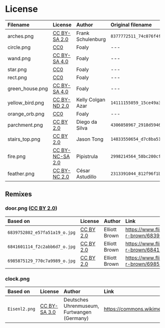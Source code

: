 License
=======

| Filename        | License                         | Author            | Original filename              | Link                                                        |
|:----------------|:--------------------------------|:------------------|:-------------------------------|:------------------------------------------------------------|
| arches.png      | [CC BY-SA 2.0][by-sa-2.0]       | Frank Schulenburg | `8377772511_74c076f4f4_o.jpg`  | https://www.flickr.com/photos/frank_schulenburg/8377772511/ |
| circle.png      | [CC0][cc0]                      | Foaly             | ---                            | Image was created for this game                             |
| wand.png        | [CC BY-SA 4.0][by-sa-4.0]       | Foaly             | ---                            | Image was created for this game                             |
| star.png        | [CC0][cc0]                      | Foaly             | ---                            | Image was created for this game                             |
| rect.png        | [CC0][cc0]                      | Foaly             | ---                            | Image was created for this game                             |
| green_house.png | [CC BY-SA 4.0][by-sa-4.0]       | Foaly             | ---                            | Image was created for this game                             |
| yellow_bird.png | [CC BY-ND 2.0][by-nd-2.0]       | Kelly Colgan Azar | `14111155059_15ce49a311_o.jpg` | https://www.flickr.com/photos/puttefin/14111155059/         |
| orange_orb.png  | [CC0][cc0]                      | Foaly             | ---                            | Image was created for this game                             |
| parchment.png   | [CC BY 2.0][by-2.0]             | Diego da Silva    | `4306058967_2918d59463_o.jpg`  | https://www.flickr.com/photos/natura_pagana/4306058967/     |
| stairs_top.png  | [CC BY 2.0][by-2.0]             | Jason Tong        | `14833550654_d7c8ba5157_o.jpg` | https://www.flickr.com/photos/sidneiensis/14833550654/      |
| fire.png        | [CC BY-NC-SA 2.0][by-nc-sa-2.0] | Pipistrula        | `2998214564_58bc200cfc_o.jpg`  | https://www.flickr.com/photos/pipistrula/2998214564/        |
| feather.png     | [CC BY-NC 2.0][by-nc-2.0]       | César Astudillo   | `2313391044_812f96f1ba_o.jpg`  | https://www.flickr.com/photos/cesarastudillo/2313391044/    |



Remixes
-------

### door.png ([CC BY 2.0][by-2.0])

| Based on                      | License             | Author        | Link                                                  |
|:------------------------------|:--------------------|:--------------|:------------------------------------------------------|
| `6839752802_e57fa51a19_o.jpg` | [CC BY 2.0][by-2.0] | Elliott Brown | https://www.flickr.com/photos/ell-r-brown/6839752802/ |
| `6841601114_f2c2abb6d7_o.jpg` | [CC BY 2.0][by-2.0] | Elliott Brown | https://www.flickr.com/photos/ell-r-brown/6841601114/ |
| `6985875129_770c7a9989_o.jpg` | [CC BY 2.0][by-2.0] | Elliott Brown | https://www.flickr.com/photos/ell-r-brown/6985875129/ |


### clock.png

| Based on                 | License                             | Author                                      | Link                                                |
|:-------------------------|:------------------------------------|:--------------------------------------------|:----------------------------------------------------|
| `Eisenl2.png`            | [CC BY-SA 3.0][by-sa-3.0]           | Deutsches Uhrenmuseum, Furtwangen (Germany) | https://commons.wikimedia.org/wiki/File:Eisenl2.png |




[cc0]: https://creativecommons.org/publicdomain/zero/1.0/
[by-2.0]: https://creativecommons.org/licenses/by/2.0/
[by-sa-2.0]: https://creativecommons.org/licenses/by-sa/2.0/
[by-sa-3.0]: https://creativecommons.org/licenses/by-sa/3.0/
[by-sa-4.0]: https://creativecommons.org/licenses/by-sa/4.0/
[by-nd-2.0]: https://creativecommons.org/licenses/by-nd/2.0/
[by-nc-2.0]: https://creativecommons.org/licenses/by-nc/2.0/
[by-nc-sa-2.0]: https://creativecommons.org/licenses/by-nc-sa/2.0/
